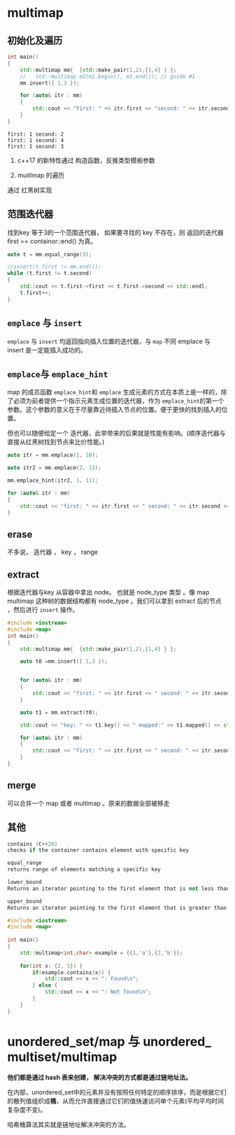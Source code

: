 # multimap

## 初始化及遍历

```c++
int main()
{
	std::multimap mm{  {std::make_pair(1,2),{1,4} } };
	//   std::multimap m2(m1.begin(), m1.end()); // guide #1
	mm.insert({ 1,3 });

	for (auto& itr : mm)
	{
		std::cout << "first: " << itr.first << "second: " << itr.second << std::endl;
	}
}
```



```
first: 1 second: 2
first: 1 second: 4
first: 1 second: 3
```

1. c++17 的新特性通过 构造函数，反推类型模板参数

2. muitlmap 的遍历



通过 红黑树实现

## 范围迭代器

找到key 等于3的一个范围迭代器， 如果要寻找的 key 不存在，则 返回的迭代器 first == containor::end() 为真。

```c++
auto t = mm.equal_range(3);

//assert(t.first != mm.end());
while (t.first != t.second)
{
    std::cout << t.first->first << t.first->second << std::endl;
    t.first++;
}
```



## `emplace` 与 `insert`

`emplace` 与 `insert` 均返回指向插入位置的迭代器，与 `map` 不同 emplace 与 insert 是一定能插入成功的。

## `emplace`与 `emplace_hint`



map 的成员函数 `emplace_hint`和 `emplace` 生成元素的方式在本质上是一样的，除了必须为前者提供一个指示元素生成位置的迭代器，作为 `emplace_hint`的第一个参数。这个参数的意义在于尽量靠近待插入节点的位置。便于更快的找到插入的位置。

但也可以随便给定一个 迭代器，此举带来的后果就是性能有影响。(顺序迭代器与直接从红黑树找到节点来比价性能。)

```c++
auto itr = mm.emplace(1, 10);

auto itr2 = mm.emplace(2, 13);

mm.emplace_hint(itr2, 1, 11);

for (auto& itr : mm)
{
    std::cout << "first: " << itr.first << " second: " << itr.second << std::endl;
}
```

## erase

不多说， 迭代器 ， key ， range



## extract

根据迭代器与key 从容器中拿出 node。 也就是 node_type 类型 。像 map  multimap 这种树的数据结构都有 node_type 。我们可以拿到 extract 后的节点 ，然后进行 `insert` 操作。 



```c++
#include <iostream>
#include <map>
int main()
{
	std::multimap mm{  {std::make_pair(1,2),{1,4} } };

	auto t0 =mm.insert({ 1,3 });


	for (auto& itr : mm)
	{
		std::cout << "first: " << itr.first << " second: " << itr.second << std::endl;
	}

	auto t1 = mm.extract(t0);

	std::cout << "key: " << t1.key() << " mapped:" << t1.mapped() << std::endl;

	for (auto& itr : mm)
	{
		std::cout << "first: " << itr.first << " second: " << itr.second << std::endl;
	}
}
```

## merge

可以合并一个 map 或者 multimap 。原来的数据全部被移走

## 其他



```c++
contains (C++20)
checks if the container contains element with specific key

equal_range
returns range of elements matching a specific key

lower_bound
Returns an iterator pointing to the first element that is not less than (i.e. greater or equal to) key.

upper_bound 
Returns an iterator pointing to the first element that is greater than key.
```

```c++
#include <iostream>
#include <map>
 
int main()
{
    std::multimap<int,char> example = {{1,'a'},{2,'b'}};
 
    for(int x: {2, 5}) {
        if(example.contains(x)) {
            std::cout << x << ": Found\n";
        } else {
            std::cout << x << ": Not found\n";
        }
    }
}
```



# unordered_set/map 与 unordered_ multiset/multimap

**他们都是通过 hash 表来创建， 解决冲突的方式都是通过链地址法。**

在内部，unordered_set中的元素并没有按照任何特定的顺序排序，而是根据它们的散列值组织成**桶**，从而允许直接通过它们的值快速访问单个元素(平均平均时间复杂度不变)。

哈希桶算法其实就是链地址解决冲突的方法。
